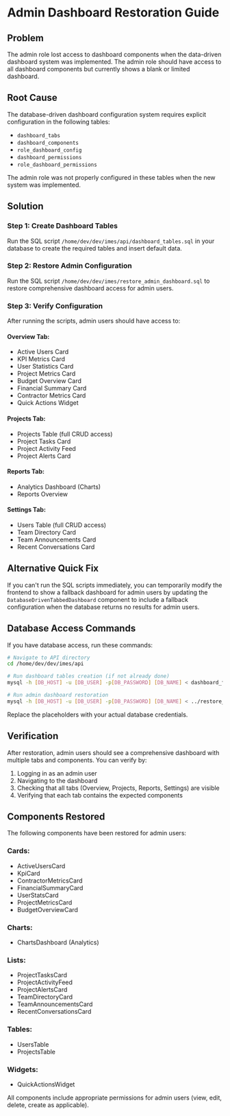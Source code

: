 # Admin Dashboard Restoration Guide

## Problem
The admin role lost access to dashboard components when the data-driven dashboard system was implemented. The admin role should have access to all dashboard components but currently shows a blank or limited dashboard.

## Root Cause
The database-driven dashboard configuration system requires explicit configuration in the following tables:
- `dashboard_tabs`
- `dashboard_components` 
- `role_dashboard_config`
- `dashboard_permissions`
- `role_dashboard_permissions`

The admin role was not properly configured in these tables when the new system was implemented.

## Solution

### Step 1: Create Dashboard Tables
Run the SQL script `/home/dev/dev/imes/api/dashboard_tables.sql` in your database to create the required tables and insert default data.

### Step 2: Restore Admin Configuration
Run the SQL script `/home/dev/dev/imes/restore_admin_dashboard.sql` to restore comprehensive dashboard access for admin users.

### Step 3: Verify Configuration
After running the scripts, admin users should have access to:

#### Overview Tab:
- Active Users Card
- KPI Metrics Card  
- User Statistics Card
- Project Metrics Card
- Budget Overview Card
- Financial Summary Card
- Contractor Metrics Card
- Quick Actions Widget

#### Projects Tab:
- Projects Table (full CRUD access)
- Project Tasks Card
- Project Activity Feed
- Project Alerts Card

#### Reports Tab:
- Analytics Dashboard (Charts)
- Reports Overview

#### Settings Tab:
- Users Table (full CRUD access)
- Team Directory Card
- Team Announcements Card
- Recent Conversations Card

## Alternative Quick Fix

If you can't run the SQL scripts immediately, you can temporarily modify the frontend to show a fallback dashboard for admin users by updating the `DatabaseDrivenTabbedDashboard` component to include a fallback configuration when the database returns no results for admin users.

## Database Access Commands

If you have database access, run these commands:

```bash
# Navigate to API directory
cd /home/dev/dev/imes/api

# Run dashboard tables creation (if not already done)
mysql -h [DB_HOST] -u [DB_USER] -p[DB_PASSWORD] [DB_NAME] < dashboard_tables.sql

# Run admin dashboard restoration
mysql -h [DB_HOST] -u [DB_USER] -p[DB_PASSWORD] [DB_NAME] < ../restore_admin_dashboard.sql
```

Replace the placeholders with your actual database credentials.

## Verification

After restoration, admin users should see a comprehensive dashboard with multiple tabs and components. You can verify by:

1. Logging in as an admin user
2. Navigating to the dashboard
3. Checking that all tabs (Overview, Projects, Reports, Settings) are visible
4. Verifying that each tab contains the expected components

## Components Restored

The following components have been restored for admin users:

### Cards:
- ActiveUsersCard
- KpiCard
- ContractorMetricsCard
- FinancialSummaryCard
- UserStatsCard
- ProjectMetricsCard
- BudgetOverviewCard

### Charts:
- ChartsDashboard (Analytics)

### Lists:
- ProjectTasksCard
- ProjectActivityFeed
- ProjectAlertsCard
- TeamDirectoryCard
- TeamAnnouncementsCard
- RecentConversationsCard

### Tables:
- UsersTable
- ProjectsTable

### Widgets:
- QuickActionsWidget

All components include appropriate permissions for admin users (view, edit, delete, create as applicable).

